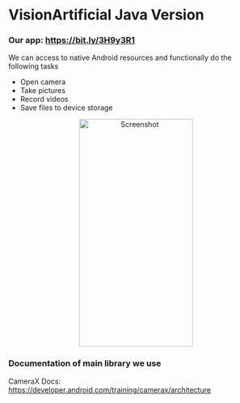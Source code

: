 # VisionArtificial Java Version

### Our app: https://bit.ly/3H9y3R1
We can access to native Android resources and functionally do the following tasks
- Open camera
- Take pictures
- Record videos
- Save files to device storage

<div align=center>
  <img src="https://user-images.githubusercontent.com/89952475/214481286-05728f5a-0837-4b80-9ff7-88b0b9e248fb.jpg" title="Screenshot" width="225" height="450">
</div>

### Documentation of main library we use

CameraX Docs:
https://developer.android.com/training/camerax/architecture
